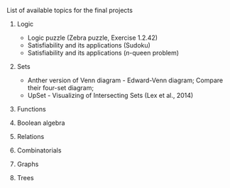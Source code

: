 List of available topics for the final projects

1. Logic   
   - Logic puzzle (Zebra puzzle, Exercise 1.2.42)
   - Satisfiability and its applications (Sudoku)
   - Satisfiability and its applications ($n$-queen problem)

2. Sets
   - Anther version of Venn diagram - Edward-Venn diagram; Compare their four-set diagram; 
   - UpSet - Visualizing of Intersecting Sets (Lex et al., 2014) 

3. Functions

4. Boolean algebra

5. Relations

6. Combinatorials

7. Graphs

8. Trees